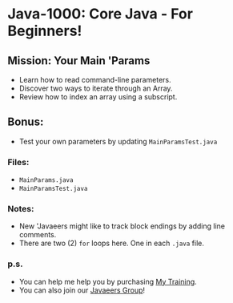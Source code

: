 # Java-1000: Core Java - For Beginners!

## Mission: Your Main 'Params
* Learn how to read command-line parameters.
* Discover two ways to iterate through an Array.
* Review how to index an array using a subscript.

## Bonus:
* Test your own parameters by updating `MainParamsTest.java`

### Files:
* `MainParams.java`
* `MainParamsTest.java`

### Notes:
- New 'Javaeers might like to track block endings by adding line comments.
- There are two (2) `for` loops here. One in each `.java` file.

### p.s.
* You can help me help you by purchasing [My Training](https://www.udemy.com/course/how-to-java).
* You can also join our [Javaeers Group](https://www.facebook.com/JavaVideos9000/)!

